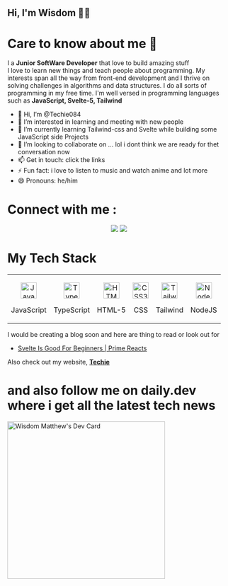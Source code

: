## Hi, I'm Wisdom 🤟🚀

# Care to know about me 👀
I a **Junior SoftWare Developer** that love to build amazing stuff  
I love to learn new things and teach people about programming.
My interests span all the way from front-end development and I thrive on solving challenges in algorithms and data structures.
I do all sorts of programming in my free time. I'm well versed in programming languages such as **JavaScript, Svelte-5, Tailwind** 

- 👋 Hi, I’m @Techie084
- 👀 I’m interested in learning and meeting with new people 
- 🌱 I’m currently learning Tailwind-css and Svelte while building some JavaScript side Projects 
- 💞️ I’m looking to collaborate on ... lol i dont think we are ready for thet conversation now 
- 📫 Get in touch: click the links
- ⚡ Fun fact: i love to listen to music and watch anime and lot more 
- 😄 Pronouns: he/him

# Connect with me :
<p align="center">
<a href = "https://x.com/Techie084"><img src="https://img.icons8.com/fluent/48/000000/twitter.png"/></a>
<a href = "https://www.instagram.com/hottiejnr"><img src="https://img.icons8.com/fluent/48/000000/instagram-new.png"/></a>
</p>

 # My Tech Stack 
  <table>
  <tr>
    <td>
      <p align="center">
        <a href="https://developer.mozilla.org/en-US/docs/Web/JavaScript" target="_blank" rel="noreferrer">
          <img src="https://raw.githubusercontent.com/danielcranney/readme-generator/main/public/icons/skills/javascript-colored.svg" width="36" height="36" alt="JavaScript" />
        </a>
        <p align="center">JavaScript</p>
      </p>
    </td>
    <td>           
      <p align="center">
        <a href="https://www.typescriptlang.org/" target="_blank" rel="noreferrer">
          <img src="https://raw.githubusercontent.com/danielcranney/readme-generator/main/public/icons/skills/typescript-colored.svg" width="36" height="36" alt="TypeScript" />
      </a>
        <p align="center">TypeScript</p>
      </p>
    </td>
    <td>
      <p align="center">
        <a href="https://developer.mozilla.org/en-US/docs/Glossary/HTML5" target="_blank" rel="noreferrer">
          <img src="https://raw.githubusercontent.com/danielcranney/readme-generator/main/public/icons/skills/html5-colored.svg" width="36" height="36" alt="HTML5" />
        </a>
        <p align="center">HTML-5</p>
      </p>
    </td>
    <td>
      <p align="center">
        <a href="https://www.w3.org/TR/CSS/#css" target="_blank" rel="noreferrer">
          <img src="https://raw.githubusercontent.com/danielcranney/readme-generator/main/public/icons/skills/css3-colored.svg" width="36" height="36" alt="CSS3" />
      </a>
        <p align="center">CSS</p>
      </p>
    </td>
    <td>      
      <p align="center">
        <a href="https://tailwindcss.com/" target="_blank" rel="noreferrer">
          <img src="https://raw.githubusercontent.com/danielcranney/readme-generator/main/public/icons/skills/tailwindcss-colored.svg" width="36" height="36" alt="TailwindCSS" />
        </a>
        <p align="center">Tailwind</p>
      </p>
    </td>
    <td>            
      <p align="center">
        <a href="https://nodejs.org/en/" target="_blank" rel="noreferrer">
        <img src="https://raw.githubusercontent.com/danielcranney/readme-generator/main/public/icons/skills/nodejs-colored.svg" width="36" height="36" alt="NodeJS" />
      </a>
        <p align="center">NodeJS</p>
      </p>
    </td>
  </tr>
</table>

I would be creating a blog soon and here are thing to read or look out for 
  - [Svelte Is Good For Beginners | Prime Reacts](https://www.youtube.com/watch?v=28NFyGwPHWY)

Also check out my website, [**Techie**](https://techie084.github.io/Portfolio)

# and also follow me on daily.dev where i get all the latest tech news 
<a href="https://app.daily.dev/wisdommatthew08"><img src="https://api.daily.dev/devcards/v2/s64xTP0fCONPEFsvclsBJ.png?type=default&r=u9n" width="356" alt="Wisdom Matthew's Dev Card"/></a>

<!---
Techie084/Techie084 is a ✨ special ✨ repository because its `README.md` (this file) appears on your GitHub profile.
You can click the Preview link to take a look at your changes.
--->
